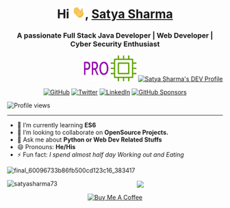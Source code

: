 <h1 align="center">Hi <img src="https://raw.githubusercontent.com/ABSphreak/ABSphreak/master/gifs/Hi.gif" width="30px">, <a href="https://satyasharma73.github.io/sharma/">Satya Sharma</a></h1>
<h3 align="center">A passionate Full Stack Java Developer | Web Developer | Cyber Security Enthusiast</h3>

<p align="right">
<a href="#"><img src='https://raw.githubusercontent.com/acervenky/animated-github-badges/master/assets/pro.gif' height="60" width="60"></a> <a href='#'><img src='https://raw.githubusercontent.com/acervenky/animated-github-badges/master/assets/devbadge.gif' height="60" width="60"></a> <a href="#"><img src="https://d2fltix0v2e0sb.cloudfront.net/dev-badge.svg" alt="Satya Sharma's DEV Profile" height="60" width="60"> </a>
</p>

<p align="center">
	<a href="#"><img src="https://img.shields.io/github/followers/reddyprasade.svg?label=GitHub&style=social" alt="GitHub"></a>
	<a href="#"><img src="https://img.shields.io/twitter/follow/ReddyPrasade?label=Twitter&style=social" alt="Twitter"></a>
	<a href="#"><img src="https://img.shields.io/badge/LinkedIn--_.svg?style=social&logo=linkedinColor=orange" alt="LinkedIn"></a>
	<a href="#"><img src="https://img.shields.io/badge/GitHub_Sponsors--_.svg?style=social&logo=github&logoColor=orange" alt="GitHub Sponsors"></a>
	
</p>

![Profile views](https://gpvc.arturio.dev/SatyaSharma73) 

<hr>

- 🌱 I’m currently learning **ES6**
- 👯 I’m looking to collaborate on **OpenSource Projects.**
- 💬 Ask me about **Python or Web Dev Related Stuffs**
- 😄 Pronouns: **He/His**
- ⚡ Fun fact: *I spend almost half day Working out and Eating* 

 ![final_60096733b86fb500cd123c16_383417](https://user-images.githubusercontent.com/71933842/105571705-403b0300-5d78-11eb-9a02-9da05e6d436c.gif)

<p><img align="left" src="https://github-readme-stats.vercel.app/api/top-langs?username=satyasharma73&show_icons=true&locale=en&layout=compact&hide_border=true" alt="satyasharma73" /></p>  

<p align="center">
<img align="center" src="https://github-readme-stats.vercel.app/api?username=satyasharma73&show_icons=true&hide_border=true">
</p>

<p align="center">
<a href="https://satyasharma73.github.io/sharma/" target="_blank"><img src="https://cdn.buymeacoffee.com/buttons/default-red.png" alt="Buy Me A Coffee" height="40" width="170" ></a>
</p>
